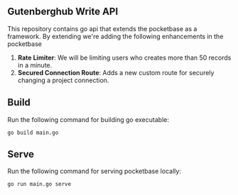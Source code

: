 ## Gutenberghub Write API

This repository contains go api that extends the pocketbase as a framework. By extending we're adding the following enhancements in the pocketbase

1. **Rate Limiter**: We will be limiting users who creates more than 50 records in a minute.
1. **Secured Connection Route**: Adds a new custom route for securely changing a project connection.

## Build

Run the following command for building go executable:

```
go build main.go
```

## Serve 

Run the following command for serving pocketbase locally:

```
go run main.go serve
```